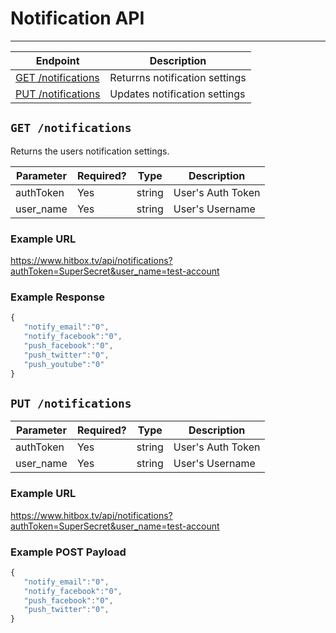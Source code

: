 # Notification API
***

| Endpoint | Description |
| ---- | --------------- |
| [GET /notifications](/user/notifications.md#get-notifications) | Returrns notification settings |
| [PUT /notifications](/user/notifications.md#post-notifications) | Updates notification settings |

## `GET /notifications`

Returns the users notification settings.

| Parameter | Required? | Type | Description |
| --- | --- | --- | --- |
| authToken | Yes | string | User's Auth Token |
| user_name | Yes | string | User's Username |

### Example URL

https://www.hitbox.tv/api/notifications?authToken=SuperSecret&user_name=test-account

### Example Response 

```javascript
{
   "notify_email":"0",
   "notify_facebook":"0",
   "push_facebook":"0",
   "push_twitter":"0",
   "push_youtube":"0"
}
```

## `PUT /notifications`



| Parameter | Required? | Type | Description |
| --- | --- | --- | --- |
| authToken | Yes | string | User's Auth Token |
| user_name | Yes | string | User's Username |

### Example URL

https://www.hitbox.tv/api/notifications?authToken=SuperSecret&user_name=test-account

### Example POST Payload 

```javascript
{
   "notify_email":"0",
   "notify_facebook":"0",
   "push_facebook":"0",
   "push_twitter":"0",
}
```

